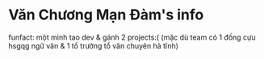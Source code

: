 # Văn Chương Mạn Đàm's info

funfact: một mình tao dev & gánh 2 projects:( (mặc dù team có 1 đống cựu hsgqg ngữ văn & 1 tổ trưởng tổ văn chuyên hà tĩnh)
